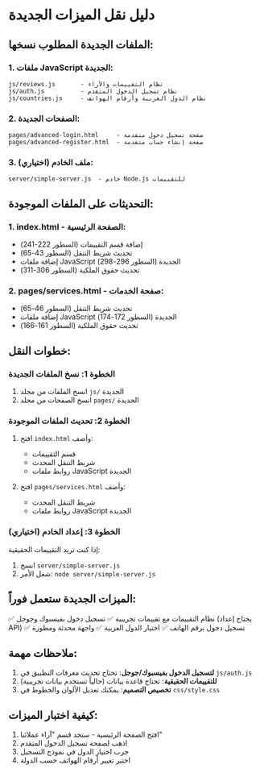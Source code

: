 # دليل نقل الميزات الجديدة

## الملفات الجديدة المطلوب نسخها:

### 1. ملفات JavaScript الجديدة:
```
js/reviews.js       - نظام التقييمات والآراء
js/auth.js          - نظام تسجيل الدخول المتقدم  
js/countries.js     - نظام الدول العربية وأرقام الهواتف
```

### 2. الصفحات الجديدة:
```
pages/advanced-login.html     - صفحة تسجيل دخول متقدمة
pages/advanced-register.html  - صفحة إنشاء حساب متقدمة
```

### 3. ملف الخادم (اختياري):
```
server/simple-server.js  - خادم Node.js للتقييمات
```

## التحديثات على الملفات الموجودة:

### 1. index.html - الصفحة الرئيسية:
- إضافة قسم التقييمات (السطور 222-241)
- تحديث شريط التنقل (السطور 43-65)
- إضافة ملفات JavaScript الجديدة (السطور 296-298)
- تحديث حقوق الملكية (السطور 306-311)

### 2. pages/services.html - صفحة الخدمات:
- تحديث شريط التنقل (السطور 46-65)
- إضافة ملفات JavaScript الجديدة (السطور 172-174)
- تحديث حقوق الملكية (السطور 161-166)

## خطوات النقل:

### الخطوة 1: نسخ الملفات الجديدة
1. انسخ الملفات من مجلد `js/` الجديدة
2. انسخ الصفحات من مجلد `pages/` الجديدة

### الخطوة 2: تحديث الملفات الموجودة
1. افتح `index.html` وأضف:
   - قسم التقييمات
   - شريط التنقل المحدث
   - روابط ملفات JavaScript الجديدة

2. افتح `pages/services.html` وأضف:
   - شريط التنقل المحدث
   - روابط ملفات JavaScript الجديدة

### الخطوة 3: إعداد الخادم (اختياري)
إذا كنت تريد التقييمات الحقيقية:
1. انسخ `server/simple-server.js`
2. شغل الأمر: `node server/simple-server.js`

## الميزات الجديدة ستعمل فوراً:

✅ نظام التقييمات مع تقييمات تجريبية
✅ تسجيل دخول بفيسبوك وجوجل (يحتاج إعداد API)
✅ تسجيل دخول برقم الهاتف
✅ اختيار الدول العربية
✅ واجهة محدثة ومطورة

## ملاحظات مهمة:

1. **لتسجيل الدخول بفيسبوك/جوجل**: تحتاج تحديث معرفات التطبيق في `js/auth.js`
2. **للتقييمات الحقيقية**: تحتاج قاعدة بيانات (حالياً تستخدم بيانات تجريبية)
3. **تخصيص التصميم**: يمكنك تعديل الألوان والخطوط في `css/style.css`

## كيفية اختبار الميزات:

1. افتح الصفحة الرئيسية - ستجد قسم "آراء عملائنا"
2. اذهب لصفحة تسجيل الدخول المتقدم
3. جرب اختيار الدول في نموذج التسجيل
4. اختبر تغيير أرقام الهواتف حسب الدولة